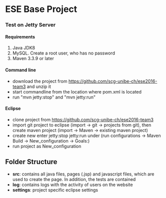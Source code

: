 # ESE Base Project

### Test on Jetty Server

#### Requirements

1. Java JDK8
2. MySQL. Create a root user, who has no password
3. Maven 3.3.9 or later

#### Command line

- download the project from https://github.com/scg-unibe-ch/ese2016-team3 and unzip it
- start commandline from the location where pom.xml is located
- run "mvn jetty:stop" and "mvn jetty:run"

#### Eclipse

- clone project from https://github.com/scg-unibe-ch/ese2016-team3 
- import git project to eclipse (import -> git -> projects from git), then create maven project (import -> Maven -> existing maven project)
- create new enter jetty:stop jetty:run under (run configurations -> Maven Build -> New_configuration -> Goals:)
- run project as New_configuration

## Folder Structure

- **src**: contains all java files, pages (.jsp) and javascript files, which are used to create the page. In addition, the tests are contained
- **log**: contains logs with the activity of users on the website
- **settings**: project specific eclipse settings

